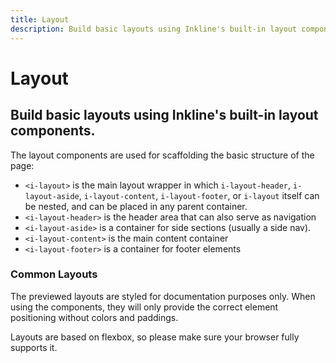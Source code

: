 ```yaml
---
title: Layout
description: Build basic layouts using Inkline's built-in layout components. 
---
```


<script setup>
import * as examples from './examples';
</script>

# Layout

## Build basic layouts using Inkline's built-in layout components. 

The layout components are used for scaffolding the basic structure of the page:
- `<i-layout>` is the main layout wrapper in which `i-layout-header`, `i-layout-aside`, `i-layout-content`, `i-layout-footer`, or `i-layout` itself can be nested, and can be placed in any parent container.
- `<i-layout-header>` is the header area that can also serve as navigation
- `<i-layout-aside>` is a container for side sections (usually a side nav).
- `<i-layout-content>` is the main content container
- `<i-layout-footer>` is a container for footer elements

### Common Layouts

The previewed layouts are styled for documentation purposes only. When using the components, they will only 
provide the correct element positioning without colors and paddings.

Layouts are based on flexbox, so please make sure your browser fully supports it. 

<example type="layout" :component="examples.ILayoutContentHeader" :html="examples.ILayoutContentHeaderHTML"></example>

<example type="layout" :component="examples.ILayoutContentHeaderFooter" :html="examples.ILayoutContentHeaderFooterHTML"></example>

<example type="layout" :component="examples.ILayoutContentWithLeftAsideHeaderFooter" :html="examples.ILayoutContentWithLeftAsideHeaderFooterHTML"></example>

<example type="layout" :component="examples.ILayoutContentWithRightAsideHeaderFooter" :html="examples.ILayoutContentWithRightAsideHeaderFooterHTML" :css="examples.ILayoutWithAsideCSS"></example>

<example type="layout" :component="examples.ILayoutContentWithLeftAndRightAsidesHeaderFooter" :html="examples.ILayoutContentWithLeftAndRightAsidesHeaderFooterHTML" :css="examples.ILayoutWithAsideCSS"></example>

<example type="layout" :component="examples.ILayoutLeftAsideWithContentHeaderFooter" :html="examples.ILayoutLeftAsideWithContentHeaderFooterHTML" :css="examples.ILayoutWithAsideCSS"></example>

<example type="layout" :component="examples.ILayoutRightAsideWithContentHeaderFooter" :html="examples.ILayoutRightAsideWithContentHeaderFooterHTML" :css="examples.ILayoutWithAsideCSS"></example>

<example type="layout" :component="examples.ILayoutLeftAndRightAsidesWithContentHeaderFooter" :html="examples.ILayoutLeftAndRightAsidesWithContentHeaderFooterHTML" :css="examples.ILayoutWithAsideCSS"></example>
